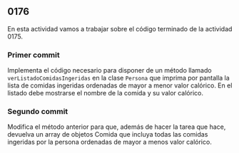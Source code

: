 ## 0176

En esta actividad vamos a trabajar sobre el código terminado de la actividad 0175.


### Primer commit

Implementa el código necesario para disponer de un método llamado `verListadoComidasIngeridas` en la clase `Persona` que imprima por pantalla la lista de comidas ingeridas ordenadas de mayor a menor valor calórico. En el listado debe mostrarse el nombre de la comida y su valor calórico.


### Segundo commit

Modifica el método anterior para que, además de hacer la tarea que hace, devuelva un array de objetos Comida que incluya todas las comidas ingeridas por la persona ordenadas de mayor a menos valor calórico.
